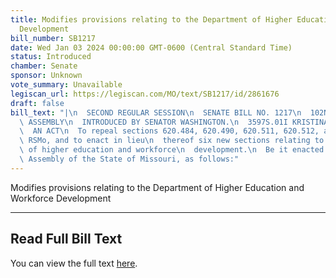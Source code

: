 ```yaml
---
title: Modifies provisions relating to the Department of Higher Education and Workforce
  Development
bill_number: SB1217
date: Wed Jan 03 2024 00:00:00 GMT-0600 (Central Standard Time)
status: Introduced
chamber: Senate
sponsor: Unknown
vote_summary: Unavailable
legiscan_url: https://legiscan.com/MO/text/SB1217/id/2861676
draft: false
bill_text: "|\n  SECOND REGULAR SESSION\n  SENATE BILL NO. 1217\n  102ND GENERA L\
  \ ASSEMBLY\n  INTRODUCED BY SENATOR WASHINGTON.\n  3597S.01I KRISTINA MARTIN, Secretary\n\
  \  AN ACT\n  To repeal sections 620.484, 620.490, 620.511, 620.512, and 620.513,\
  \ RSMo, and to enact in lieu\n  thereof six new sections relating to the department\
  \ of higher education and workforce\n  development.\n  Be it enacted by the General\
  \ Assembly of the State of Missouri, as follows:"
---
```

Modifies provisions relating to the Department of Higher Education and Workforce Development

---

## Read Full Bill Text

You can view the full text [here](https://legiscan.com/MO/text/SB1217/id/2861676).
